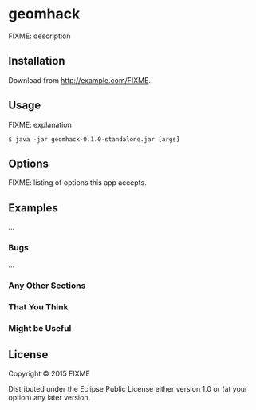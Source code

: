 # geomhack

FIXME: description

## Installation

Download from http://example.com/FIXME.

## Usage

FIXME: explanation

    $ java -jar geomhack-0.1.0-standalone.jar [args]

## Options

FIXME: listing of options this app accepts.

## Examples

...

### Bugs

...

### Any Other Sections
### That You Think
### Might be Useful

## License

Copyright © 2015 FIXME

Distributed under the Eclipse Public License either version 1.0 or (at
your option) any later version.
